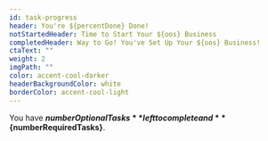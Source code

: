 ```yaml
---
id: task-progress
header: You're ${percentDone} Done!
notStartedHeader: Time to Start Your ${oos} Business
completedHeader: Way to Go! You've Set Up Your ${oos} Business!
ctaText: ""
weight: 2
imgPath: ""
color: accent-cool-darker
headerBackgroundColor: white
borderColor: accent-cool-light
---
```


You have **${numberOptionalTasks}** left to complete and **${numberRequiredTasks}**.

